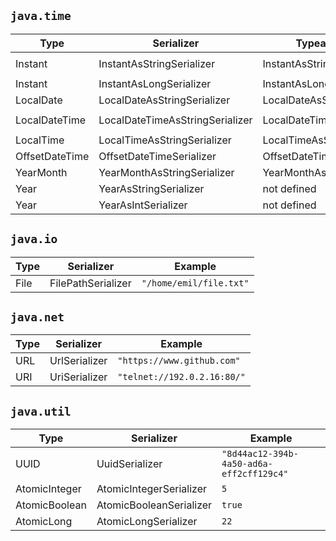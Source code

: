 ## `java.time`

| Type           | Serializer                      | Typealias              | Example                       |
|----------------|---------------------------------|------------------------|-------------------------------|
| Instant        | InstantAsStringSerializer       | InstantAsString        | `2023-04-27T21:24:37.476555Z` |
| Instant        | InstantAsLongSerializer         | InstantAsLong          | `1682630695852`               |
| LocalDate      | LocalDateAsStringSerializer     | LocalDateAsString      | `"2022-10-23"`                |
| LocalDateTime  | LocalDateTimeAsStringSerializer | LocalDateTimeAsString  | `"2022-10-23T21:44:00"`       |
| LocalTime      | LocalTimeAsStringSerializer     | LocalTimeAsString      | `"21:44:00"`                  |
| OffsetDateTime | OffsetDateTimeSerializer        | OffsetDateTimeAsString | `2022`                        |
| YearMonth      | YearMonthAsStringSerializer     | YearMonthAsString      | `"2022-10"`                   |
| Year           | YearAsStringSerializer          | not defined            | `"2022"`                      |
| Year           | YearAsIntSerializer             | not defined            | `2022`                        |

## `java.io`

| Type | Serializer         | Example                 |
|------|--------------------|-------------------------|
| File | FilePathSerializer | `"/home/emil/file.txt"` |

## `java.net`

| Type | Serializer    | Example                     |
|------|---------------|-----------------------------|
| URL  | UrlSerializer | `"https://www.github.com"`  |
| URI  | UriSerializer | `"telnet://192.0.2.16:80/"` |

## `java.util`

| Type          | Serializer              | Example                                  |
|---------------|-------------------------|------------------------------------------|
| UUID          | UuidSerializer          | `"8d44ac12-394b-4a50-ad6a-eff2cff129c4"` |
| AtomicInteger | AtomicIntegerSerializer | `5`                                      |
| AtomicBoolean | AtomicBooleanSerializer | `true`                                   |
| AtomicLong    | AtomicLongSerializer    | `22`                                     |
